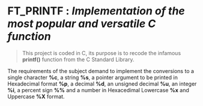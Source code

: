 # FT_PRINTF : *Implementation of the most popular and versatile C function*

> This project is coded in C, its purpose is to recode the infamous **printf()** function from the C Standard Library.

The requirements of the subject demand to implement the conversions to a single character **%c**, a string **%s**, a pointer argument to be printed in Hexadecimal format **%p**, a decimal **%d**, an unsigned decimal **%u**, an integer **%i**, a percent sign **%%** and a number in Hexacedimal Lowercase **%x** and Uppercase **%X** format.
